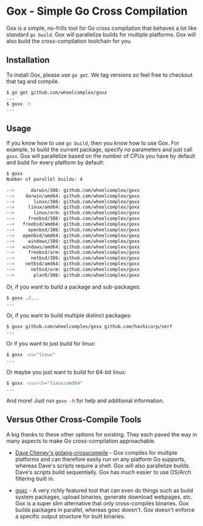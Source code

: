 # Gox - Simple Go Cross Compilation

Gox is a simple, no-frills tool for Go cross compilation that behaves a
lot like standard `go build`. Gox will parallelize builds for multiple
platforms. Gox will also build the cross-compilation toolchain for you.

## Installation

To install Gox, please use `go get`. We tag versions so feel free to
checkout that tag and compile.

```bash
$ go get github.com/wheelcomplex/goxx
...
$ goxx -h
...
```

## Usage

If you know how to use `go build`, then you know how to use Gox. For
example, to build the current package, specify no parameters and just
call `goxx`. Gox will parallelize based on the number of CPUs you have
by default and build for every platform by default:

```bash
$ goxx
Number of parallel builds: 4

-->      darwin/386: github.com/wheelcomplex/goxx
-->    darwin/amd64: github.com/wheelcomplex/goxx
-->       linux/386: github.com/wheelcomplex/goxx
-->     linux/amd64: github.com/wheelcomplex/goxx
-->       linux/arm: github.com/wheelcomplex/goxx
-->     freebsd/386: github.com/wheelcomplex/goxx
-->   freebsd/amd64: github.com/wheelcomplex/goxx
-->     openbsd/386: github.com/wheelcomplex/goxx
-->   openbsd/amd64: github.com/wheelcomplex/goxx
-->     windows/386: github.com/wheelcomplex/goxx
-->   windows/amd64: github.com/wheelcomplex/goxx
-->     freebsd/arm: github.com/wheelcomplex/goxx
-->      netbsd/386: github.com/wheelcomplex/goxx
-->    netbsd/amd64: github.com/wheelcomplex/goxx
-->      netbsd/arm: github.com/wheelcomplex/goxx
-->       plan9/386: github.com/wheelcomplex/goxx
```

Or, if you want to build a package and sub-packages:

```bash
$ goxx ./...
...
```

Or, if you want to build multiple distinct packages:

```bash
$ goxx github.com/wheelcomplex/goxx github.com/hashicorp/serf
...
```

Or if you want to just build for linux:

```bash
$ goxx -os="linux"
...
```

Or maybe you just want to build for 64-bit linux:

```bash
$ goxx -osarch="linux/amd64"
...
```

And more! Just run `goxx -h` for help and additional information.

## Versus Other Cross-Compile Tools

A big thanks to these other options for existing. They each paved the
way in many aspects to make Go cross-compilation approachable.

* [Dave Cheney's golang-crosscompile](https://github.com/davecheney/golang-crosscompile) -
  Gox compiles for multiple platforms and can therefore easily run on
  any platform Go supports, whereas Dave's scripts require a shell. Gox
  will also parallelize builds. Dave's scripts build sequentially. Gox has
  much easier to use OS/Arch filtering built in.

* [goxc](https://github.com/laher/goxc) -
  A very richly featured tool that can even do things such as build system
  packages, upload binaries, generate download webpages, etc. Gox is a
  super slim alternative that only cross-compiles binaries. Gox builds packages in parallel, whereas
  goxc doesn't. Gox doesn't enforce a specific output structure for built
  binaries.
